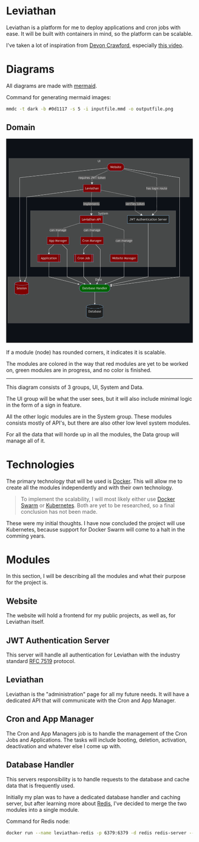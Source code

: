 # Leviathan
Leviathan is a platform for me to deploy applications and cron jobs with ease. It will be built with containers in mind, so the platform can be scalable.

I've taken a lot of inspiration from [Devon Crawford](https://www.youtube.com/channel/UCDrekHmOnkptxq3gUU0IyfA), especially [this video](https://www.youtube.com/watch?v=SC7lLm6QAb8).

# Diagrams
All diagrams are made with [mermaid](https://mermaid-js.github.io/mermaid/#/).

Command for generating mermaid images:
```bat
mmdc -t dark -b #0d1117 -s 5 -i inputfile.mmd -o outputfile.png
```

## Domain
![](diagrams/domain.png)

If a module (node) has rounded corners, it indicates it is scalable.

The modules are colored in the way that red modules are yet to be worked on, green modules are in progress, and no color is finished.

---

This diagram consists of 3 groups, UI, System and Data.

The UI group will be what the user sees, but it will also include minimal logic in the form of a sign in feature.

All the other logic modules are in the System group. These modules consists mostly of API's, but there are also other low level system modules.

For all the data that will horde up in all the modules, the Data group will manage all of it.

# Technologies
The primary technology that will be used is [Docker](https://www.docker.com/). This will allow me to create all the modules independently and with their own technology.

> To implement the scalability, I will most likely either use [Docker Swarm](https://docs.docker.com/engine/swarm/) or [Kubernetes](https://kubernetes.io/). Both are yet to be researched, so a final conclusion has not been made.

These were my initial thoughts. I have now concluded the project will use Kubernetes, because support for Docker Swarm will come to a halt in the comming years.

# Modules
In this section, I will be describing all the modules and what their purpose for the project is.

## Website
The website will hold a frontend for my public projects, as well as, for Leviathan itself.

## JWT Authentication Server
This server will handle all authentication for Leviathan with the industry standard [RFC 7519](https://jwt.io/) protocol.

## Leviathan
Leviathan is the "administration" page for all my future needs. It will have a dedicated API that will communicate with the Cron and App Manager.

## Cron and App Manager
The Cron and App Managers job is to handle the management of the Cron Jobs and Applications. The tasks will include booting, deletion, activation, deactivation and whatever else I come up with.

## Database Handler
This servers responsibility is to handle requests to the database and cache data that is frequently used.

Initially my plan was to have a dedicated database handler and caching server, but after learning more about [Redis](https://redis.io/), I've decided to merge the two modules into a single module.

Command for Redis node:
```bash
docker run --name leviathan-redis -p 6379:6379 -d redis redis-server --appendonly yes       
```